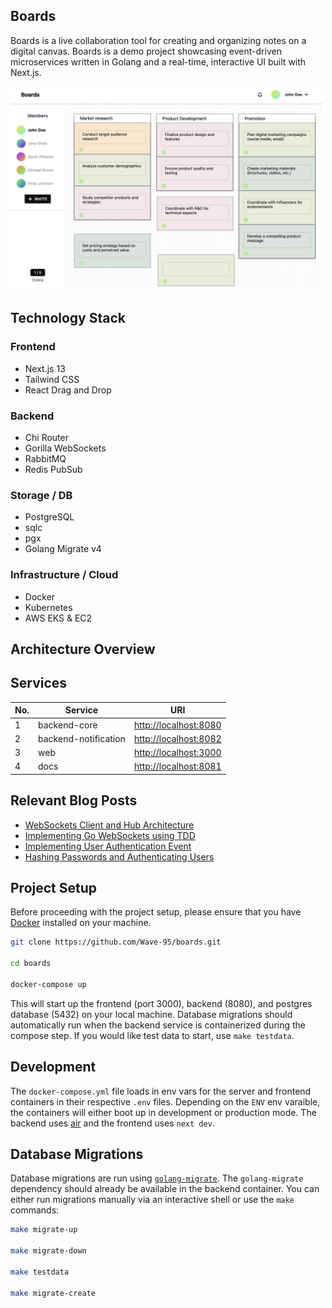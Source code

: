 ## Boards
Boards is a live collaboration tool for creating and organizing notes on a digital canvas. Boards is a demo project showcasing event-driven microservices written in Golang and a real-time, interactive UI built with Next.js.

<img src="frontend/public/Hero.png" alt="Boards" width="500"/>

## Technology Stack
### Frontend
- Next.js 13
- Tailwind CSS
- React Drag and Drop
### Backend
- Chi Router
- Gorilla WebSockets
- RabbitMQ
- Redis PubSub
### Storage / DB
- PostgreSQL
- sqlc
- pgx
- Golang Migrate v4
### Infrastructure / Cloud
- Docker
- Kubernetes
- AWS EKS & EC2

## Architecture Overview


## Services

No. | Service | URI
--- | --- | ---
1 | backend-core | [http://localhost:8080](http://localhost:8080)
2 | backend-notification | [http://localhost:8082](http://localhost:8082)
3 | web | [http://localhost:3000](http://localhost:3000)
4 | docs | [http://localhost:8081](http://localhost:8081)

## Relevant Blog Posts
- [WebSockets Client and Hub Architecture](https://medium.com/@wu.victor.95/building-a-go-websocket-for-a-live-collaboration-tool-pt-1-f7e5374b1f47)
- [Implementing Go WebSockets using TDD](https://medium.com/@wu.victor.95/building-a-go-websocket-for-a-live-collaboration-tool-pt-2-5728cd6ec801)
- [Implementing User Authentication Event](https://medium.com/@wu.victor.95/building-a-go-websocket-for-a-live-collaboration-tool-pt-3-b9a6b23f7fef)
- [Hashing Passwords and Authenticating Users](https://medium.com/@wu.victor.95/hashing-passwords-and-authenticating-users-with-bcrypt-dc2fdd978568)

## Project Setup

Before proceeding with the project setup, please ensure that you have [Docker](https://www.docker.com/) installed on your machine. 

```bash
git clone https://github.com/Wave-95/boards.git

cd boards

docker-compose up
```

This will start up the frontend (port 3000), backend (8080), and postgres database (5432) on your local machine. Database migrations should automatically run when the backend service is containerized during the compose step. If you would like test data to start, use `make testdata`. 

## Development

The `docker-compose.yml` file loads in env vars for the server and frontend containers in their respective `.env` files. Depending on the `ENV` env varaible, the containers will either boot up in development or production mode. The backend uses [air](https://github.com/cosmtrek/air) and the frontend uses `next dev`. 

## Database Migrations

Database migrations are run using [`golang-migrate`](https://github.com/golang-migrate/migrate/tree/master/cmd/migrate). The `golang-migrate` dependency should already be available in the backend container. You can either run migrations manually via an interactive shell or use the `make` commands:

```bash
make migrate-up

make migrate-down

make testdata

make migrate-create
```
